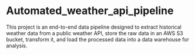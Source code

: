 # Automated_weather_api_pipeline
This project is an end-to-end data pipeline designed to extract historical weather data from a public weather API, store the raw data in an AWS S3 bucket, transform it, and load the processed data into a data warehouse for analysis.
